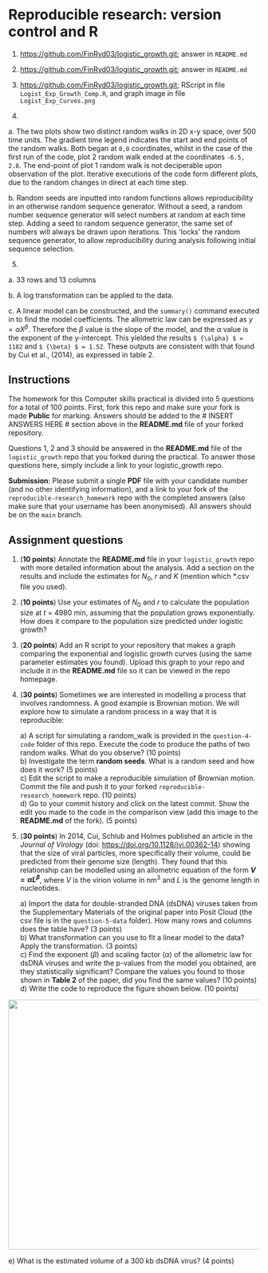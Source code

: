 # Reproducible research: version control and R

1. https://github.com/FinRyd03/logistic_growth.git; answer in `README.md`

2. https://github.com/FinRyd03/logistic_growth.git; answer in `README.md`

3. https://github.com/FinRyd03/logistic_growth.git; RScript in file `Logist_Exp_Growth_Comp.R`, and graph image in file `Logist_Exp_Curves.png`

4.

a. The two plots show two distinct random walks in 2D x-y space, over 500 time units. The gradient time legend indicates the start and end points of the random walks. Both began at `0,0` coordinates, whilst in the case of the first run of the code, plot 2 random walk ended at the coordinates `-6.5, 2.8`. The end-point of plot 1 random walk is not deciperable upon observation of the plot. Iterative executions of the code form different plots, due to the random changes in direct at each time step.

b. Random seeds are inputted into random functions allows reproducibility in an otherwise random sequence generator. Without a seed, a random number sequence generator will select numbers at random at each time step. Adding a seed to random sequence generator, the same set of numbers will always be drawn upon iterations. This 'locks' the random sequence generator, to allow reproducibility during analysis following initial sequence selection. 


5. 

a. 33 rows and 13 columns

b. A log transformation can be applied to the data. 

c. A linear model can be constructed, and the `summary()` command executed in to find the model coefficients. The allometric law can be expressed as $y = {\alpha}X^{\beta}$. Therefore the $\beta$ value is the slope of the model, and the ${\alpha}$ value is the exponent of the y-intercept. This yielded the results `$ {\alpha} $ = 1182` and `$ {\beta} $ = 1.52`. These outputs are consistent with that found by Cui et al., (2014), as expressed in table 2. 




## Instructions

The homework for this Computer skills practical is divided into 5 questions for a total of 100 points. First, fork this repo and make sure your fork is made **Public** for marking. Answers should be added to the # INSERT ANSWERS HERE # section above in the **README.md** file of your forked repository.

Questions 1, 2 and 3 should be answered in the **README.md** file of the `logistic_growth` repo that you forked during the practical. To answer those questions here, simply include a link to your logistic_growth repo.

**Submission**: Please submit a single **PDF** file with your candidate number (and no other identifying information), and a link to your fork of the `reproducible-research_homework` repo with the completed answers (also make sure that your username has been anonymised). All answers should be on the `main` branch.

## Assignment questions 

1) (**10 points**) Annotate the **README.md** file in your `logistic_growth` repo with more detailed information about the analysis. Add a section on the results and include the estimates for $N_0$, $r$ and $K$ (mention which *.csv file you used).
   
2) (**10 points**) Use your estimates of $N_0$ and $r$ to calculate the population size at $t$ = 4980 min, assuming that the population grows exponentially. How does it compare to the population size predicted under logistic growth? 

3) (**20 points**) Add an R script to your repository that makes a graph comparing the exponential and logistic growth curves (using the same parameter estimates you found). Upload this graph to your repo and include it in the **README.md** file so it can be viewed in the repo homepage.
   
4) (**30 points**) Sometimes we are interested in modelling a process that involves randomness. A good example is Brownian motion. We will explore how to simulate a random process in a way that it is reproducible:

   a) A script for simulating a random_walk is provided in the `question-4-code` folder of this repo. Execute the code to produce the paths of two random walks. What do you observe? (10 points) \
   b) Investigate the term **random seeds**. What is a random seed and how does it work? (5 points) \
   c) Edit the script to make a reproducible simulation of Brownian motion. Commit the file and push it to your forked `reproducible-research_homework` repo. (10 points) \
   d) Go to your commit history and click on the latest commit. Show the edit you made to the code in the comparison view (add this image to the **README.md** of the fork). (5 points) 

5) (**30 points**) In 2014, Cui, Schlub and Holmes published an article in the *Journal of Virology* (doi: https://doi.org/10.1128/jvi.00362-14) showing that the size of viral particles, more specifically their volume, could be predicted from their genome size (length). They found that this relationship can be modelled using an allometric equation of the form **$`V = \alpha L^{\beta}`$**, where $`V`$ is the virion volume in nm<sup>3</sup> and $`L`$ is the genome length in nucleotides.

   a) Import the data for double-stranded DNA (dsDNA) viruses taken from the Supplementary Materials of the original paper into Posit Cloud (the csv file is in the `question-5-data` folder). How many rows and columns does the table have? (3 points)\
   b) What transformation can you use to fit a linear model to the data? Apply the transformation. (3 points) \
   c) Find the exponent ($\beta$) and scaling factor ($\alpha$) of the allometric law for dsDNA viruses and write the p-values from the model you obtained, are they statistically significant? Compare the values you found to those shown in **Table 2** of the paper, did you find the same values? (10 points) \
   d) Write the code to reproduce the figure shown below. (10 points) 

  <p align="center">
     <img src="https://github.com/josegabrielnb/reproducible-research_homework/blob/main/question-5-data/allometric_scaling.png" width="600" height="500">
  </p>

  e) What is the estimated volume of a 300 kb dsDNA virus? (4 points) 
